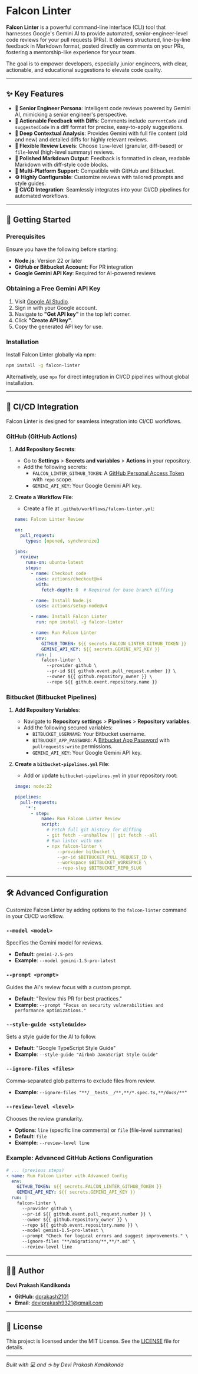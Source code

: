 # Falcon Linter

**Falcon Linter** is a powerful command-line interface (CLI) tool that harnesses Google's Gemini AI to provide automated, senior-engineer-level code reviews for your pull requests (PRs). It delivers structured, line-by-line feedback in Markdown format, posted directly as comments on your PRs, fostering a mentorship-like experience for your team.

The goal is to empower developers, especially junior engineers, with clear, actionable, and educational suggestions to elevate code quality.

---

## ✨ Key Features

- **🤖 Senior Engineer Persona**: Intelligent code reviews powered by Gemini AI, mimicking a senior engineer's perspective.
- **📝 Actionable Feedback with Diffs**: Comments include `currentCode` and `suggestedCode` in a diff format for precise, easy-to-apply suggestions.
- **🧠 Deep Contextual Analysis**: Provides Gemini with full file content (old and new) and detailed diffs for highly relevant reviews.
- **🎯 Flexible Review Levels**: Choose `line`-level (granular, diff-based) or `file`-level (high-level summary) reviews.
- **💅 Polished Markdown Output**: Feedback is formatted in clean, readable Markdown with diff-style code blocks.
- **🔄 Multi-Platform Support**: Compatible with GitHub and Bitbucket.
- **⚙️ Highly Configurable**: Customize reviews with tailored prompts and style guides.
- **🚀 CI/CD Integration**: Seamlessly integrates into your CI/CD pipelines for automated workflows.

---

## 🚀 Getting Started

### Prerequisites

Ensure you have the following before starting:

- **Node.js**: Version 22 or later
- **GitHub or Bitbucket Account**: For PR integration
- **Google Gemini API Key**: Required for AI-powered reviews

### Obtaining a Free Gemini API Key

1. Visit [Google AI Studio](https://aistudio.google.com/).
2. Sign in with your Google account.
3. Navigate to **"Get API key"** in the top left corner.
4. Click **"Create API key"**.
5. Copy the generated API key for use.

### Installation

Install Falcon Linter globally via npm:

```bash
npm install -g falcon-linter
```

Alternatively, use `npx` for direct integration in CI/CD pipelines without global installation.

---

## 🔧 CI/CD Integration

Falcon Linter is designed for seamless integration into CI/CD workflows.

### GitHub (GitHub Actions)

1. **Add Repository Secrets**:
   - Go to **Settings** > **Secrets and variables** > **Actions** in your repository.
   - Add the following secrets:
     - `FALCON_LINTER_GITHUB_TOKEN`: A [GitHub Personal Access Token](https://github.com/settings/tokens) with `repo` scope.
     - `GEMINI_API_KEY`: Your Google Gemini API key.

2. **Create a Workflow File**:
   - Create a file at `.github/workflows/falcon-linter.yml`:

   ```yaml
   name: Falcon Linter Review

   on:
     pull_request:
       types: [opened, synchronize]

   jobs:
     review:
       runs-on: ubuntu-latest
       steps:
         - name: Checkout code
           uses: actions/checkout@v4
           with:
             fetch-depth: 0  # Required for base branch diffing

         - name: Install Node.js
           uses: actions/setup-node@v4

         - name: Install Falcon Linter
           run: npm install -g falcon-linter

         - name: Run Falcon Linter
           env:
             GITHUB_TOKEN: ${{ secrets.FALCON_LINTER_GITHUB_TOKEN }}
             GEMINI_API_KEY: ${{ secrets.GEMINI_API_KEY }}
           run: |
             falcon-linter \
               --provider github \
               --pr-id ${{ github.event.pull_request.number }} \
               --owner ${{ github.repository_owner }} \
               --repo ${{ github.event.repository.name }}
   ```

### Bitbucket (Bitbucket Pipelines)

1. **Add Repository Variables**:
   - Navigate to **Repository settings** > **Pipelines** > **Repository variables**.
   - Add the following secured variables:
     - `BITBUCKET_USERNAME`: Your Bitbucket username.
     - `BITBUCKET_APP_PASSWORD`: A [Bitbucket App Password](https://support.atlassian.com/bitbucket-cloud/docs/create-and-use-app-passwords/) with `pullrequests:write` permissions.
     - `GEMINI_API_KEY`: Your Google Gemini API key.

2. **Create a `bitbucket-pipelines.yml` File**:
   - Add or update `bitbucket-pipelines.yml` in your repository root:

   ```yaml
   image: node:22

   pipelines:
     pull-requests:
       '*':
         - step:
             name: Run Falcon Linter Review
             script:
               # Fetch full git history for diffing
               - git fetch --unshallow || git fetch --all
               # Run linter with npx
               - npx falcon-linter \
                   --provider bitbucket \
                   --pr-id $BITBUCKET_PULL_REQUEST_ID \
                   --workspace $BITBUCKET_WORKSPACE \
                   --repo-slug $BITBUCKET_REPO_SLUG
   ```

---

## 🛠️ Advanced Configuration

Customize Falcon Linter by adding options to the `falcon-linter` command in your CI/CD workflow.

### `--model <model>`
Specifies the Gemini model for reviews.
- **Default**: `gemini-2.5-pro`
- **Example**: `--model gemini-1.5-pro-latest`

### `--prompt <prompt>`
Guides the AI's review focus with a custom prompt.
- **Default**: "Review this PR for best practices."
- **Example**: `--prompt "Focus on security vulnerabilities and performance optimizations."`

### `--style-guide <styleGuide>`
Sets a style guide for the AI to follow.
- **Default**: "Google TypeScript Style Guide"
- **Example**: `--style-guide "Airbnb JavaScript Style Guide"`

### `--ignore-files <files>`
Comma-separated glob patterns to exclude files from review.
- **Example**: `--ignore-files "**/__tests__/**,**/*.spec.ts,**/docs/**"`

### `--review-level <level>`
Chooses the review granularity.
- **Options**: `line` (specific line comments) or `file` (file-level summaries)
- **Default**: `file`
- **Example**: `--review-level line`

### Example: Advanced GitHub Actions Configuration
```yaml
# ... (previous steps)
- name: Run Falcon Linter with Advanced Config
  env:
    GITHUB_TOKEN: ${{ secrets.FALCON_LINTER_GITHUB_TOKEN }}
    GEMINI_API_KEY: ${{ secrets.GEMINI_API_KEY }}
  run: |
    falcon-linter \
      --provider github \
      --pr-id ${{ github.event.pull_request.number }} \
      --owner ${{ github.repository_owner }} \
      --repo ${{ github.event.repository.name }} \
      --model gemini-1.5-pro-latest \
      --prompt "Check for logical errors and suggest improvements." \
      --ignore-files "**/migrations/**,**/*.md" \
      --review-level line
```

---

## 👨‍💻 Author

**Devi Prakash Kandikonda**

- **GitHub**: [dprakash2101](https://github.com/dprakash2101)
- **Email**: deviprakash9321@gmail.com

---

## 📄 License

This project is licensed under the MIT License. See the [LICENSE](LICENSE) file for details.

---
*Built with 💻 and ☕ by Devi Prakash Kandikonda*